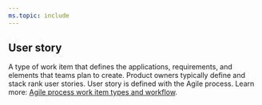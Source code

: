 ```yaml
---
ms.topic: include
---
```


## User story
A type of work item that defines the applications, requirements, and elements that teams plan to create. Product owners typically define and stack rank user stories. User story is defined with the Agile process. Learn more: [Agile process work item types and workflow](/azure/devops/boards/work-items/guidance/agile-process-workflow).   